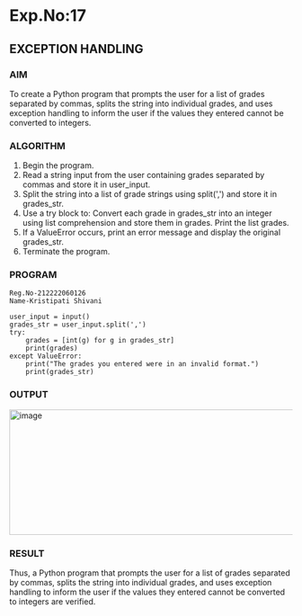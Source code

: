 # Exp.No:17  
## EXCEPTION HANDLING

### AIM  
To create a Python program that prompts the user for a list of grades separated by commas, splits the string into individual grades, and uses exception handling to inform the user if the values they entered cannot be converted to integers.

### ALGORITHM

1. Begin the program.  
2. Read a string input from the user containing grades separated by commas and store it in user_input.
3. Split the string into a list of grade strings using split(',') and store it in grades_str.
4. Use a try block to: Convert each grade in grades_str into an integer using list comprehension and store them in grades. Print the list grades.
5. If a ValueError occurs, print an error message and display the original grades_str.
6. Terminate the program.


### PROGRAM

```
Reg.No-212222060126
Name-Kristipati Shivani

user_input = input()
grades_str = user_input.split(',')
try:
    grades = [int(g) for g in grades_str]
    print(grades)
except ValueError:
    print("The grades you entered were in an invalid format.")
    print(grades_str)

```

### OUTPUT
<img width="1133" height="223" alt="image" src="https://github.com/user-attachments/assets/f10b0b74-a53d-41e0-ad38-c51fe0e011f7" />

### RESULT
Thus, a Python program that prompts the user for a list of grades separated by commas, splits the string into individual grades, and uses exception handling to inform the user if the values they entered cannot be converted to integers are verified.
